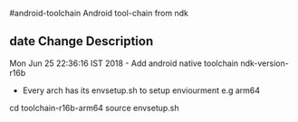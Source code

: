 #android-toolchain
Android tool-chain from ndk

## date                               Change Description
Mon Jun 25 22:36:16 IST 2018          - Add android native toolchain ndk-version-r16b
























- Every arch has its envsetup.sh to setup enviourment 
e.g arm64

cd toolchain-r16b-arm64
source envsetup.sh

